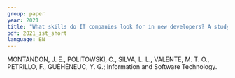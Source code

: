 ```yaml
---
group: paper
year: 2021
title: "What skills do IT companies look for in new developers? A study with Stack Overflow jobs"
pdf: 2021_ist_short
language: EN
---
```


MONTANDON, J. E., POLITOWSKI, C., SILVA, L. L., VALENTE, M. T. O., PETRILLO, F., GUÉHÉNEUC, Y. G.; Information and Software Technology.
